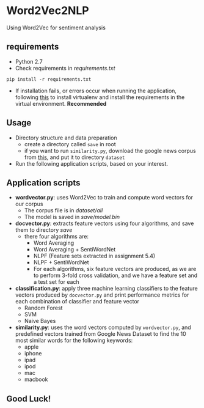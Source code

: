 # Word2Vec2NLP
Using Word2Vec for sentiment analysis

## requirements

* Python 2.7
* Check requirements in *requirements.txt*
```
pip install -r requirements.txt
```
* If installation fails, or errors occur when running the application, following [this](https://virtualenv.readthedocs.org/en/latest/) to install virtualenv and install the requirements in the virtual environment. **Recommended**

## Usage

* Directory structure and data preparation
  * create a directory called `save` in root
  * if you want to run `similarity.py`, download the google news corpus from [this](https://s3.amazonaws.com/dl4j-distribution/GoogleNews-vectors-negative300.bin.gz), and put it to directory `dataset`
* Run the following application scripts, based on your interest.

## Application scripts

* **wordvector.py**: uses Word2Vec to train and compute word vectors for our corpus 
  * The corpus file is in *dataset/all*
  * The model is saved in *save/model.bin*
* **docvector.py**: extracts feature vectors using four algorithms, and save them to directory *save*
  * there four algorithms are:
    * Word Averaging
    * Word Averaging + SentiWordNet
    * NLPF (Feature sets extracted in assignment 5.4)
    * NLPF + SentiWordNet
    * For each algorithms, six feature vectors are produced, as we are to perform 3-fold cross validation, and we have a feature set and a test set for each
* **classification.py**: apply three machine learning classifiers to the feature vectors produced by `docvector.py` and print performance metrics for each combination of classifier and feature vector
  * Random Forest
  * SVM
  * Naive Bayes
* **similarity.py**: uses the word vectors computed by `wordvector.py`, and predefined vectors trained from Google News Dataset to find the 10 most similar words for the following keywords:
  * apple
  * iphone
  * ipad
  * ipod
  * mac
  * macbook 

## Good Luck!


